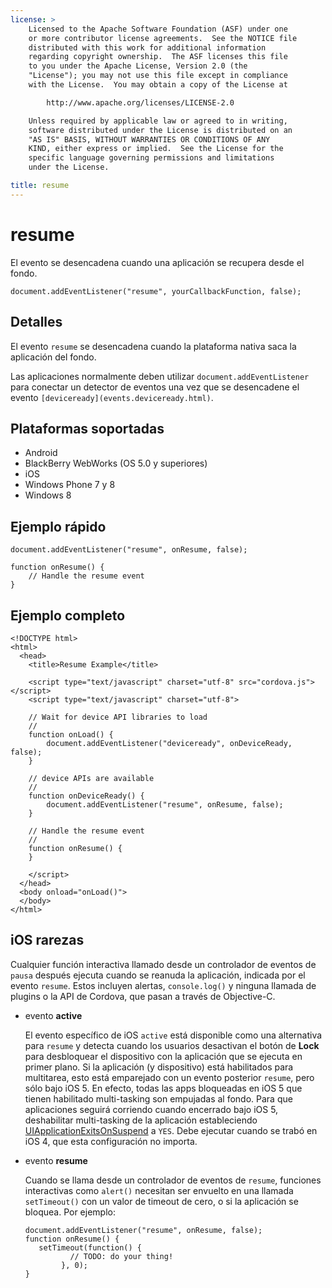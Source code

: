 ```yaml
---
license: >
    Licensed to the Apache Software Foundation (ASF) under one
    or more contributor license agreements.  See the NOTICE file
    distributed with this work for additional information
    regarding copyright ownership.  The ASF licenses this file
    to you under the Apache License, Version 2.0 (the
    "License"); you may not use this file except in compliance
    with the License.  You may obtain a copy of the License at

        http://www.apache.org/licenses/LICENSE-2.0

    Unless required by applicable law or agreed to in writing,
    software distributed under the License is distributed on an
    "AS IS" BASIS, WITHOUT WARRANTIES OR CONDITIONS OF ANY
    KIND, either express or implied.  See the License for the
    specific language governing permissions and limitations
    under the License.

title: resume
---
```


# resume

El evento se desencadena cuando una aplicación se recupera desde el fondo.

    document.addEventListener("resume", yourCallbackFunction, false);
    

## Detalles

El evento `resume` se desencadena cuando la plataforma nativa saca la aplicación del fondo.

Las aplicaciones normalmente deben utilizar `document.addEventListener` para conectar un detector de eventos una vez que se desencadene el evento `[deviceready](events.deviceready.html)`.

## Plataformas soportadas

*   Android
*   BlackBerry WebWorks (OS 5.0 y superiores)
*   iOS
*   Windows Phone 7 y 8
*   Windows 8

## Ejemplo rápido

    document.addEventListener("resume", onResume, false);
    
    function onResume() {
        // Handle the resume event
    }
    

## Ejemplo completo

    <!DOCTYPE html>
    <html>
      <head>
        <title>Resume Example</title>
    
        <script type="text/javascript" charset="utf-8" src="cordova.js"></script>
        <script type="text/javascript" charset="utf-8">
    
        // Wait for device API libraries to load
        //
        function onLoad() {
            document.addEventListener("deviceready", onDeviceReady, false);
        }
    
        // device APIs are available
        //
        function onDeviceReady() {
            document.addEventListener("resume", onResume, false);
        }
    
        // Handle the resume event
        //
        function onResume() {
        }
    
        </script>
      </head>
      <body onload="onLoad()">
      </body>
    </html>
    

## iOS rarezas

Cualquier función interactiva llamado desde un controlador de eventos de `pausa` después ejecuta cuando se reanuda la aplicación, indicada por el evento `resume`. Estos incluyen alertas, `console.log()` y ninguna llamada de plugins o la API de Cordova, que pasan a través de Objective-C.

*   evento **active**
    
    El evento específico de iOS `active` está disponible como una alternativa para `resume` y detecta cuando los usuarios desactivan el botón de **Lock** para desbloquear el dispositivo con la aplicación que se ejecuta en primer plano. Si la aplicación (y dispositivo) está habilitados para multitarea, esto está emparejado con un evento posterior `resume`, pero sólo bajo iOS 5. En efecto, todas las apps bloqueadas en iOS 5 que tienen habilitado multi-tasking son empujadas al fondo. Para que aplicaciones seguirá corriendo cuando encerrado bajo iOS 5, deshabilitar multi-tasking de la aplicación estableciendo [UIApplicationExitsOnSuspend][1] a `YES`. Debe ejecutar cuando se trabó en iOS 4, que esta configuración no importa.

*   evento **resume**
    
    Cuando se llama desde un controlador de eventos de `resume`, funciones interactivas como `alert()` necesitan ser envuelto en una llamada `setTimeout()` con un valor de timeout de cero, o si la aplicación se bloquea. Por ejemplo:
    
        document.addEventListener("resume", onResume, false);
        function onResume() {
           setTimeout(function() {
                  // TODO: do your thing!
                }, 0);
        }
        

 [1]: http://developer.apple.com/library/ios/#documentation/general/Reference/InfoPlistKeyReference/Articles/iPhoneOSKeys.html